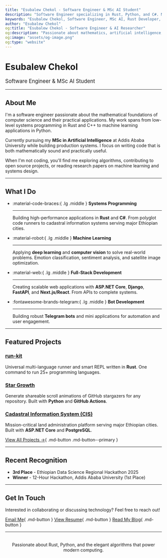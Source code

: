 ```yaml
---
title: "Esubalew Chekol - Software Engineer & MSc AI Student"
description: "Software Engineer specializing in Rust, Python, and C#. MSc AI student at Addis Ababa University. Building systems programming tools, machine learning applications, and scalable web solutions."
keywords: "Esubalew Chekol, Software Engineer, MSc AI, Rust Developer, Python Developer, Machine Learning, Systems Programming, Addis Ababa University, Full Stack Developer, Ethiopian Software Engineer"
author: "Esubalew Chekol"
og:title: "Esubalew Chekol - Software Engineer & AI Researcher"
og:description: "Passionate about mathematics, artificial intelligence, and systems programming. Building production systems in Rust, Python, and C#."
og:image: "assets/og-image.png"
og:type: "website"
---
```


# Esubalew Chekol

<p style="font-size: 1.2em; color: var(--md-primary-fg-color);">
Software Engineer & MSc AI Student
</p>

---

## About Me

I'm a software engineer passionate about the mathematical foundations of computer science and their practical applications. My work spans from low-level systems programming in Rust and C++ to machine learning applications in Python.

Currently pursuing my **MSc in Artificial Intelligence** at Addis Ababa University while building production systems. I focus on writing code that is both mathematically sound and practically useful.

When I'm not coding, you'll find me exploring algorithms, contributing to open source projects, or reading research papers on machine learning and systems design.

---

## What I Do

<div class="grid cards" markdown>

-   :material-code-braces:{ .lg .middle } **Systems Programming**

    ---

    Building high-performance applications in **Rust** and **C#**. From polyglot code runners to cadastral information systems serving major Ethiopian cities.

-   :material-robot:{ .lg .middle } **Machine Learning**

    ---

    Applying **deep learning** and **computer vision** to solve real-world problems. Emotion classification, sentiment analysis, and satellite image optimization.

-   :material-web:{ .lg .middle } **Full-Stack Development**

    ---

    Creating scalable web applications with **ASP.NET Core**, **Django**, **FastAPI**, and **Next.js/React**. From APIs to complete systems.

-   :fontawesome-brands-telegram:{ .lg .middle } **Bot Development**

    ---

    Building robust **Telegram bots** and mini applications for automation and user engagement.

</div>

---

## Featured Projects

### [run-kit](https://github.com/Esubaalew/run)
Universal multi-language runner and smart REPL written in **Rust**. One command to run 25+ programming languages.

### [Star Growth](https://github.com/esubaalew/star-growth)
Generate shareable scroll animations of GitHub stargazers for any repository. Built with **Python** and **GitHub Actions**.

### [Cadastral Information System (CIS)](https://sawewomen.org)
Mission-critical land administration platform serving major Ethiopian cities. Built with **ASP.NET Core** and **PostgreSQL**.

[View All Projects →](projects.md){ .md-button .md-button--primary }

---

## Recent Recognition

- **3rd Place** - Ethiopian Data Science Regional Hackathon 2025
- **Winner** - 12-Hour Hackathon, Addis Ababa University (1st Place)

---

## Get In Touch

Interested in collaborating or discussing technology? Feel free to reach out!

[Email Me](mailto:esubalewchekol6@gmail.com){ .md-button }
[View Resume](resume.md){ .md-button }
[Read My Blog](blog/index.md){ .md-button }

---

<div style="text-align: center; margin-top: 2rem; color: var(--md-default-fg-color--light);">
  <p>Passionate about Rust, Python, and the elegant algorithms that power modern computing.</p>
</div>
